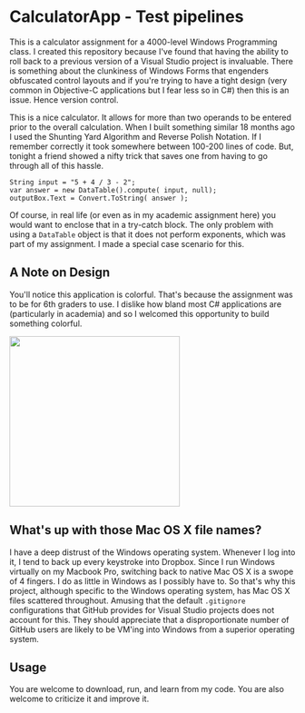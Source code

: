 CalculatorApp - Test pipelines
=============

This is a calculator assignment for a 4000-level Windows Programming class. I created this repository because I've found that having the ability to roll back to a previous version of a Visual Studio project is invaluable. There is something about the clunkiness of Windows Forms that engenders obfuscated control layouts and if you're trying to have a tight design (very common in Objective-C applications but I fear less so in C#) then this is an issue. Hence version control.

This is a nice calculator. It allows for more than two operands to be entered prior to the overall calculation. When I built something similar 18 months ago I used the Shunting Yard Algorithm and Reverse Polish Notation. If I remember correctly it took somewhere between 100-200 lines of code. But, tonight a friend showed a nifty trick that saves one from having to go through all of this hassle. 

	String input = "5 + 4 / 3 - 2";
	var answer = new DataTable().compute( input, null);
	outputBox.Text = Convert.ToString( answer );

Of course, in real life (or even as in my academic assignment here) you would want to enclose that in a try-catch block. The only problem with using a `DataTable` object is that it does not perform exponents, which was part of my assignment. I made a special case scenario for this. 

## A Note on Design

You'll notice this application is colorful. That's because the assignment was to be for 6th graders to use. I dislike how bland most C# applications are (particularly in academia) and so I welcomed this opportunity to build something colorful.

<img src="https://raw.githubusercontent.com/martynchamberlin/calculator/master/screenshot.png" width="300"/>

## What's up with those Mac OS X file names?

I have a deep distrust of the Windows operating system. Whenever I log into it, I tend to back up every keystroke into Dropbox. Since I run Windows virtually on my Macbook Pro, switching back to native Mac OS X is a swope of 4 fingers. I do as little in Windows as I possibly have to. So that's why this project, although specific to the Windows operating system, has Mac OS X files scattered throughout. Amusing that the default `.gitignore` configurations that GitHub provides for Visual Studio projects does not account for this. They should appreciate that a disproportionate number of GitHub users are likely to be VM'ing into Windows from a superior operating system. 

## Usage

You are welcome to download, run, and learn from my code. You are also welcome to criticize it and improve it. 


